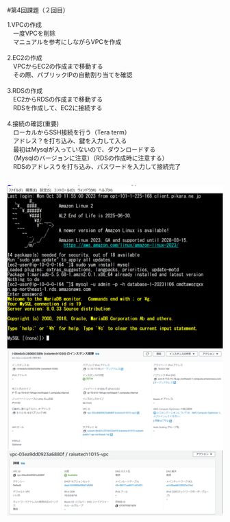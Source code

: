 #第4回課題（２回目）<br>

1.VPCの作成<br>
　一度VPCを削除<br>
　マニュアルを参考にしながらVPCを作成<br>
<br>
2.EC2の作成<br>
　VPCからEC2の作成まで移動する<br>
　その際、パブリックIPの自動割り当てを確認<br>
<br>
3.RDSの作成<br>
　EC2からRDSの作成まで移動する<br>
　RDSを作成して、EC2に接続する<br>
<br>
4.接続の確認(重要)<br>
　ローカルからSSH接続を行う（Tera term）<br>
　アドレス？を打ち込み、鍵を入力して入る<br>
　最初はMysqlが入っていないので、ダウンロードする<br>
　（Mysqlのバージョンに注意）（RDSの作成時に注意する）<br>
　RDSのアドレスうを打ち込み、パスワードを入力して接続完了<br>
<br>
<br>
![lecture04-1](lecture04pic1.PNG)<br>
![lecture04-2](lecture04pic2.PNG)<br>
![lecture04-3](lecture04pic3.PNG)<br>
